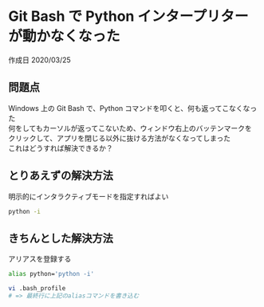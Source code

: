 # Git Bash で Python インタープリターが動かなくなった

作成日 2020/03/25

## 問題点

Windows 上の Git Bash で、Python コマンドを叩くと、何も返ってこなくなった\
何をしてもカーソルが返ってこないため、ウィンドウ右上のバッテンマークを\
クリックして、アプリを閉じる以外に抜ける方法がなくなってしまった\
これはどうすれば解決できるか？

## とりあえずの解決方法

明示的にインタラクティブモードを指定すればよい

```bash
python -i
```

## きちんとした解決方法

アリアスを登録する

```bash
alias python='python -i'

vi .bash_profile
# => 最終行に上記のaliasコマンドを書き込む
```
